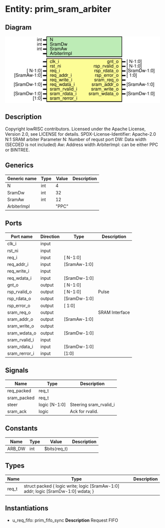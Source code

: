 # Entity: prim_sram_arbiter
## Diagram
![Diagram](prim_sram_arbiter.svg "Diagram")
## Description
Copyright lowRISC contributors.
 Licensed under the Apache License, Version 2.0, see LICENSE for details.
 SPDX-License-Identifier: Apache-2.0
 N:1 SRAM arbiter
 Parameter
  N:  Number of requst port
  DW: Data width (SECDED is not included)
  Aw: Address width
  ArbiterImpl: can be either PPC or BINTREE.
 
## Generics
| Generic name | Type | Value | Description |
| ------------ | ---- | ----- | ----------- |
| N            | int  | 4     |             |
| SramDw       | int  | 32    |             |
| SramAw       | int  | 12    |             |
| ArbiterImpl  |      | "PPC" |             |
## Ports
| Port name     | Direction | Type         | Description    |
| ------------- | --------- | ------------ | -------------- |
| clk_i         | input     |              |                |
| rst_ni        | input     |              |                |
| req_i         | input     | [     N-1:0] |                |
| req_addr_i    | input     | [SramAw-1:0] |                |
| req_write_i   | input     |              |                |
| req_wdata_i   | input     | [SramDw-1:0] |                |
| gnt_o         | output    | [     N-1:0] |                |
| rsp_rvalid_o  | output    | [     N-1:0] | Pulse          |
| rsp_rdata_o   | output    | [SramDw-1:0] |                |
| rsp_error_o   | output    | [       1:0] |                |
| sram_req_o    | output    |              | SRAM Interface |
| sram_addr_o   | output    | [SramAw-1:0] |                |
| sram_write_o  | output    |              |                |
| sram_wdata_o  | output    | [SramDw-1:0] |                |
| sram_rvalid_i | input     |              |                |
| sram_rdata_i  | input     | [SramDw-1:0] |                |
| sram_rerror_i | input     | [1:0]        |                |
## Signals
| Name        | Type          | Description                    |
| ----------- | ------------- | ------------------------------ |
| req_packed  | req_t         |                                |
| sram_packed | req_t         |                                |
| steer       | logic [N-1:0] | Steering sram_rvalid_i         |
| sram_ack    | logic         | Ack for rvalid. |sram_rvalid_i |
## Constants
| Name   | Type | Value        | Description |
| ------ | ---- | ------------ | ----------- |
| ARB_DW | int  | $bits(req_t) |             |
## Types
| Name  | Type                                                                                            | Description |
| ----- | ----------------------------------------------------------------------------------------------- | ----------- |
| req_t | struct packed {     logic write;     logic [SramAw-1:0] addr;     logic [SramDw-1:0] wdata;   } |             |
## Instantiations
- u_req_fifo: prim_fifo_sync
**Description**
Request FIFO

